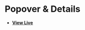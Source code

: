 # Popover & Details

- [**View Live**](https://tahmid-sarker.github.io/Modern-HTML-CSS-Notes/03-More-HTML-Elements/08-Popover-and-Details/)